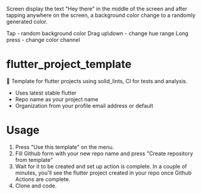 Screen display the text "Hey there" in the middle of the screen and
after tapping anywhere on the screen, a background color change to a
randomly generated color.

Tap - random background color
Drag up\down - change hue range
Long press - change color channel

# flutter_project_template
📖 Template for flutter projects using solid_lints, CI for tests and analysis.

- Uses latest stable flutter
- Repo name as your project name
- Organization from your profile email address or default

# Usage
1. Press "Use this template" on the menu.
2. Fill Github form with your new repo name and press "Create repository from template"
3. Wait for it to be created and set up action is complete. In a couple of minutes, you'll see the flutter project created in your repo once Github Actions are complete.
4. Clone and code.
